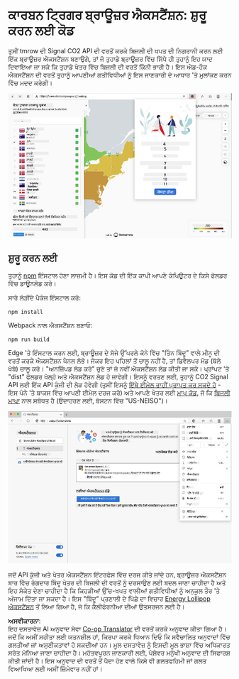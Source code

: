 <!--
CO_OP_TRANSLATOR_METADATA:
{
  "original_hash": "9a6b22a2eff0f499b66236be973b24ad",
  "translation_date": "2025-08-25T23:59:55+00:00",
  "source_file": "5-browser-extension/solution/translation/README.it.md",
  "language_code": "pa"
}
-->
# ਕਾਰਬਨ ਟ੍ਰਿਗਰ ਬ੍ਰਾਊਜ਼ਰ ਐਕਸਟੈਂਸ਼ਨ: ਸ਼ੁਰੂ ਕਰਨ ਲਈ ਕੋਡ

ਤੁਸੀਂ tmrow ਦੀ Signal CO2 API ਦੀ ਵਰਤੋਂ ਕਰਕੇ ਬਿਜਲੀ ਦੀ ਖਪਤ ਦੀ ਨਿਗਰਾਨੀ ਕਰਨ ਲਈ ਇੱਕ ਬ੍ਰਾਊਜ਼ਰ ਐਕਸਟੈਂਸ਼ਨ ਬਣਾਉਗੇ, ਤਾਂ ਜੋ ਤੁਹਾਡੇ ਬ੍ਰਾਊਜ਼ਰ ਵਿੱਚ ਸਿੱਧੇ ਹੀ ਤੁਹਾਨੂੰ ਇਹ ਯਾਦ ਦਿਵਾਇਆ ਜਾ ਸਕੇ ਕਿ ਤੁਹਾਡੇ ਖੇਤਰ ਵਿੱਚ ਬਿਜਲੀ ਦੀ ਵਰਤੋਂ ਕਿੰਨੀ ਭਾਰੀ ਹੈ। ਇਸ ਐਡ-ਹੌਕ ਐਕਸਟੈਂਸ਼ਨ ਦੀ ਵਰਤੋਂ ਤੁਹਾਨੂੰ ਆਪਣੀਆਂ ਗਤੀਵਿਧੀਆਂ ਨੂੰ ਇਸ ਜਾਣਕਾਰੀ ਦੇ ਆਧਾਰ 'ਤੇ ਮੁਲਾਂਕਣ ਕਰਨ ਵਿੱਚ ਮਦਦ ਕਰੇਗੀ।

![ਐਕਸਟੈਂਸ਼ਨ ਦਾ ਸਕ੍ਰੀਨਸ਼ਾਟ](../../../../../translated_images/extension-screenshot.0e7f5bfa110e92e3875e1bc9405edd45a3d2e02963e48900adb91926a62a5807.pa.png)

## ਸ਼ੁਰੂ ਕਰਨ ਲਈ

ਤੁਹਾਨੂੰ [npm](https://npmjs.com) ਇੰਸਟਾਲ ਹੋਣਾ ਲਾਜ਼ਮੀ ਹੈ। ਇਸ ਕੋਡ ਦੀ ਇੱਕ ਕਾਪੀ ਆਪਣੇ ਕੰਪਿਊਟਰ ਦੇ ਕਿਸੇ ਫੋਲਡਰ ਵਿੱਚ ਡਾਊਨਲੋਡ ਕਰੋ।

ਸਾਰੇ ਲੋੜੀਂਦੇ ਪੈਕੇਜ ਇੰਸਟਾਲ ਕਰੋ:

```
npm install
```

Webpack ਨਾਲ ਐਕਸਟੈਂਸ਼ਨ ਬਣਾਓ:

```
npm run build
```

Edge 'ਤੇ ਇੰਸਟਾਲ ਕਰਨ ਲਈ, ਬ੍ਰਾਊਜ਼ਰ ਦੇ ਸੱਜੇ ਉੱਪਰਲੇ ਕੋਨੇ ਵਿੱਚ "ਤਿੰਨ ਬਿੰਦੂ" ਵਾਲੇ ਮੀਨੂ ਦੀ ਵਰਤੋਂ ਕਰਕੇ ਐਕਸਟੈਂਸ਼ਨ ਪੈਨਲ ਲੱਭੋ। ਜੇਕਰ ਇਹ ਪਹਿਲਾਂ ਤੋਂ ਚਾਲੂ ਨਹੀਂ ਹੈ, ਤਾਂ ਡਿਵੈਲਪਰ ਮੋਡ (ਥੱਲੇ ਖੱਬੇ) ਚਾਲੂ ਕਰੋ। "ਅਨਜ਼ਿੱਪਡ ਲੋਡ ਕਰੋ" ਚੁਣੋ ਤਾਂ ਜੋ ਨਵੀਂ ਐਕਸਟੈਂਸ਼ਨ ਲੋਡ ਕੀਤੀ ਜਾ ਸਕੇ। ਪ੍ਰਾਂਪਟ 'ਤੇ "dist" ਫੋਲਡਰ ਖੋਲ੍ਹੋ ਅਤੇ ਐਕਸਟੈਂਸ਼ਨ ਲੋਡ ਹੋ ਜਾਵੇਗੀ। ਇਸਨੂੰ ਵਰਤਣ ਲਈ, ਤੁਹਾਨੂੰ CO2 Signal API ਲਈ ਇੱਕ API ਕੁੰਜੀ ਦੀ ਲੋੜ ਹੋਵੇਗੀ (ਤੁਸੀਂ ਇਸਨੂੰ [ਇੱਥੇ ਈਮੇਲ ਰਾਹੀਂ ਪ੍ਰਾਪਤ ਕਰ ਸਕਦੇ ਹੋ](https://www.co2signal.com/) - ਇਸ ਪੰਨੇ 'ਤੇ ਬਾਕਸ ਵਿੱਚ ਆਪਣੀ ਈਮੇਲ ਦਰਜ ਕਰੋ) ਅਤੇ ਆਪਣੇ ਖੇਤਰ ਲਈ [ਮਾਪ ਕੋਡ](http://api.electricitymap.org/v3/zones), ਜੋ ਕਿ [ਬਿਜਲੀ ਮਾਪਾ](https://www.electricitymap.org/map) ਨਾਲ ਸਬੰਧਤ ਹੈ (ਉਦਾਹਰਣ ਲਈ, ਬੋਸਟਨ ਵਿੱਚ "US-NEISO")।

![ਇੰਸਟਾਲੇਸ਼ਨ](../../../../../translated_images/install-on-edge.78634f02842c48283726c531998679a6f03a45556b2ee99d8ff231fe41446324.pa.png)

ਜਦੋਂ API ਕੁੰਜੀ ਅਤੇ ਖੇਤਰ ਐਕਸਟੈਂਸ਼ਨ ਇੰਟਰਫੇਸ ਵਿੱਚ ਦਰਜ ਕੀਤੇ ਜਾਂਦੇ ਹਨ, ਬ੍ਰਾਊਜ਼ਰ ਐਕਸਟੈਂਸ਼ਨ ਬਾਰ ਵਿੱਚ ਰੰਗਦਾਰ ਬਿੰਦੂ ਖੇਤਰ ਦੀ ਬਿਜਲੀ ਦੀ ਵਰਤੋਂ ਨੂੰ ਦਰਸਾਉਣ ਲਈ ਬਦਲ ਜਾਣਾ ਚਾਹੀਦਾ ਹੈ ਅਤੇ ਇਹ ਸੰਕੇਤ ਦੇਣਾ ਚਾਹੀਦਾ ਹੈ ਕਿ ਕਿਹੜੀਆਂ ਉੱਚ-ਖਪਤ ਵਾਲੀਆਂ ਗਤੀਵਿਧੀਆਂ ਨੂੰ ਅਨੁਕੂਲ ਤੌਰ 'ਤੇ ਅੰਜਾਮ ਦਿੱਤਾ ਜਾ ਸਕਦਾ ਹੈ। ਇਸ "ਬਿੰਦੂ" ਪ੍ਰਣਾਲੀ ਦੇ ਪਿੱਛੇ ਦਾ ਵਿਚਾਰ [Energy Lollipop ਐਕਸਟੈਂਸ਼ਨ](https://energylollipop.com/) ਤੋਂ ਲਿਆ ਗਿਆ ਹੈ, ਜੋ ਕਿ ਕੈਲੀਫੋਰਨੀਆ ਦੀਆਂ ਉਤਸਰਜਨ ਲਈ ਹੈ।

**ਅਸਵੀਕਾਰਨਾ**:  
ਇਹ ਦਸਤਾਵੇਜ਼ AI ਅਨੁਵਾਦ ਸੇਵਾ [Co-op Translator](https://github.com/Azure/co-op-translator) ਦੀ ਵਰਤੋਂ ਕਰਕੇ ਅਨੁਵਾਦ ਕੀਤਾ ਗਿਆ ਹੈ। ਜਦੋਂ ਕਿ ਅਸੀਂ ਸਹੀਤਾ ਲਈ ਯਤਨਸ਼ੀਲ ਹਾਂ, ਕਿਰਪਾ ਕਰਕੇ ਧਿਆਨ ਦਿਓ ਕਿ ਸਵੈਚਾਲਿਤ ਅਨੁਵਾਦਾਂ ਵਿੱਚ ਗਲਤੀਆਂ ਜਾਂ ਅਸੁਣੀਕਤਾਵਾਂ ਹੋ ਸਕਦੀਆਂ ਹਨ। ਮੂਲ ਦਸਤਾਵੇਜ਼ ਨੂੰ ਇਸਦੀ ਮੂਲ ਭਾਸ਼ਾ ਵਿੱਚ ਅਧਿਕਾਰਤ ਸਰੋਤ ਮੰਨਿਆ ਜਾਣਾ ਚਾਹੀਦਾ ਹੈ। ਮਹੱਤਵਪੂਰਨ ਜਾਣਕਾਰੀ ਲਈ, ਪੇਸ਼ੇਵਰ ਮਨੁੱਖੀ ਅਨੁਵਾਦ ਦੀ ਸਿਫਾਰਸ਼ ਕੀਤੀ ਜਾਂਦੀ ਹੈ। ਇਸ ਅਨੁਵਾਦ ਦੀ ਵਰਤੋਂ ਤੋਂ ਪੈਦਾ ਹੋਣ ਵਾਲੇ ਕਿਸੇ ਵੀ ਗਲਤਫਹਿਮੀ ਜਾਂ ਗਲਤ ਵਿਆਖਿਆ ਲਈ ਅਸੀਂ ਜ਼ਿੰਮੇਵਾਰ ਨਹੀਂ ਹਾਂ।